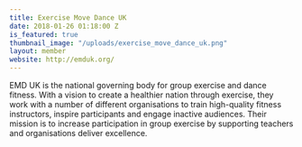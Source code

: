 ```yaml
---
title: Exercise Move Dance UK
date: 2018-01-26 01:18:00 Z
is_featured: true
thumbnail_image: "/uploads/exercise_move_dance_uk.png"
layout: member
website: http://emduk.org/
---
```


EMD UK is the national governing body for group exercise and dance fitness. With a vision to create a healthier nation through exercise, they work with a number of different organisations to train high-quality fitness instructors, inspire participants and engage inactive audiences. Their mission is to increase participation in group exercise by supporting teachers and organisations deliver excellence.